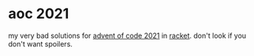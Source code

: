 # aoc 2021

my very bad solutions for [advent of code 2021] in [racket]. don't look if you
don't want spoilers.

[advent of code 2021]: https://adventofcode.com/2021
[racket]: https://racket-lang.org
